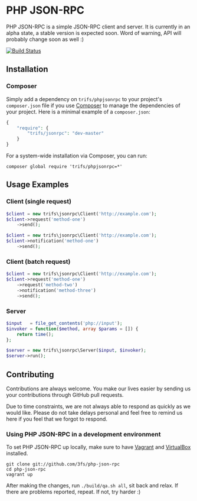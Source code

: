 # PHP JSON-RPC

PHP JSON-RPC is a simple JSON-RPC client and server. It is currently in an alpha state, a stable version is expected soon. Word of warning, API will probably change soon as well :)

[![Build Status](https://travis-ci.org/3fs/php-json-rpc.png?branch=master)](https://travis-ci.org/3fs/php-json-rpc)

## Installation

### Composer

Simply add a dependency on `trifs/phpjsonrpc` to your project's `composer.json` file if you use [Composer](http://getcomposer.org/) to manage the dependencies of your project. Here is a minimal example of a `composer.json`:

```php
{
    "require": {
        "trifs/jsonrpc": "dev-master"
    }
}
```

For a system-wide installation via Composer, you can run:

```shell
composer global require 'trifs/phpjsonrpc=*'
```

## Usage Examples

### Client (single request)

```php
$client = new trifs\jsonrpc\Client('http://example.com');
$client->request('method-one')
    ->send();

$client = new trifs\jsonrpc\Client('http://example.com');
$client->notification('method-one')
    ->send();
```

### Client (batch request)

```php
$client = new trifs\jsonrpc\Client('http://example.com');
$client->request('method-one')
    ->request('method-two')
    ->notification('method-three')
    ->send();
```

### Server

```php
$input   = file_get_contents('php://input');
$invoker = function($method, array $params = []) {
    return time();
};

$server = new trifs\jsonrpc\Server($input, $invoker);
$server->run();
```

## Contributing

Contributions are always welcome. You make our lives easier by sending us your contributions through GitHub pull requests.

Due to time constraints, we are not always able to respond as quickly as we would like. Please do not take delays personal and feel free to remind us here if you feel that we forgot to respond.

### Using PHP JSON-RPC in a development environment

To set PHP JSON-RPC up locally, make sure to have [Vagrant](http://vagrantup.com) and [VirtualBox](http://virtualbox.org) installed.

```shell
git clone git://github.com/3fs/php-json-rpc
cd php-json-rpc
vagrant up
```

After making the changes, run `./build/qa.sh all`, sit back and relax. If there are problems reported, repeat. If not, try harder :)
